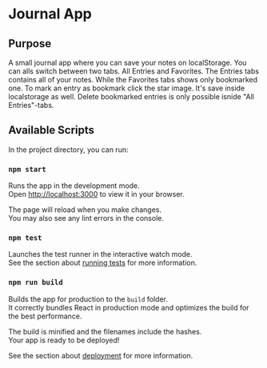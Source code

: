 # Journal App

## Purpose

A small journal app where you can save your notes on localStorage.
You can alls switch between two tabs. All Entries and Favorites.
The Entries tabs contains all of your notes.
While the Favorites tabs shows only bookmarked one. To mark an entry as bookmark click the star image. It's save inside localstorage as well.
Delete bookmarked entries is only possible isnide "All Entries"-tabs.

## Available Scripts

In the project directory, you can run:

### `npm start`

Runs the app in the development mode.\
Open [http://localhost:3000](http://localhost:3000) to view it in your browser.

The page will reload when you make changes.\
You may also see any lint errors in the console.

### `npm test`

Launches the test runner in the interactive watch mode.\
See the section about [running tests](https://facebook.github.io/create-react-app/docs/running-tests) for more information.

### `npm run build`

Builds the app for production to the `build` folder.\
It correctly bundles React in production mode and optimizes the build for the best performance.

The build is minified and the filenames include the hashes.\
Your app is ready to be deployed!

See the section about [deployment](https://facebook.github.io/create-react-app/docs/deployment) for more information.
